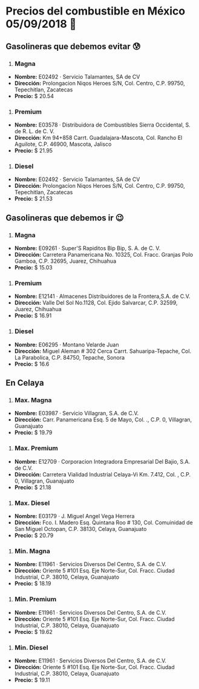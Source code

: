 # Precios del combustible en México 05/09/2018 :car:

## Gasolineras que debemos evitar :cold_sweat:
1. ### Magna
  * **Nombre:** E02492 · Servicio Talamantes, SA de CV
  * **Dirección:** Prolongacion Niqos Heroes S/N, Col. Centro, C.P. 99750, Tepechitlan, Zacatecas
  * **Precio:** $ 20.54

1. ### Premium
  * **Nombre:** E03578 · Distribuidora de Combustibles Sierra Occidental, S. de R. L. de C. V.
  * **Dirección:** Km 94+858 Carrt. Guadalajara-Mascota, Col. Rancho El Aguilote, C.P. 46900, Mascota, Jalisco
  * **Precio:** $ 21.95

1. ### Diesel
  * **Nombre:** E02492 · Servicio Talamantes, SA de CV
  * **Dirección:** Prolongacion Niqos Heroes S/N, Col. Centro, C.P. 99750, Tepechitlan, Zacatecas
  * **Precio:** $ 21.53


## Gasolineras que debemos ir :wink:
1. ### Magna
  * **Nombre:** E09261 · Super'S Rapiditos Bip Bip, S. A. de C. V.
  * **Dirección:** Carretera Panamericana No. 10325, Col. Fracc. Granjas Polo Gamboa, C.P. 32695, Juarez, Chihuahua
  * **Precio:** $ 15.03

1. ### Premium
  * **Nombre:** E12141 · Almacenes Distribuidores de la Frontera,S.A. de C.V.
  * **Dirección:** Valle Del Sol No.1128, Col. Ejido Salvarcar, C.P. 32599, Juarez, Chihuahua
  * **Precio:** $ 16.91

1. ### Diesel
  * **Nombre:** E06295 · Montano Velarde Juan
  * **Dirección:** Miguel Aleman # 302 Cerca Carrt. Sahuaripa-Tepache, Col. La Parabolica, C.P. 84750, Tepache, Sonora
  * **Precio:** $ 16.6


## En Celaya
1. ### Max. Magna
  * **Nombre:** E03987 · Servicio Villagran, S.A. de C.V.
  * **Dirección:** Carr. Panamericana Esq. 5 de Mayo, Col. ., C.P. 0, Villagran, Guanajuato
  * **Precio:** $ 19.79

1. ### Max. Premium
  * **Nombre:** E12709 · Corporacion Integradora Empresarial Del Bajio, S.A. de C.V.
  * **Dirección:** Carretera Vialidad Industrial Celaya-Vi Km. 7.412, Col. , C.P. 0, Villagran, Guanajuato
  * **Precio:** $ 21.18

1. ### Max. Diesel
  * **Nombre:** E03179 · J. Miguel Angel Vega Herrera
  * **Dirección:** Fco. I. Madero Esq. Quintana Roo # 130, Col. Comuinidad de San Miguel Octopan, C.P. 38130, Celaya, Guanajuato
  * **Precio:** $ 20.79

1. ### Min. Magna
  * **Nombre:** E11961 · Servicios Diversos Del Centro, S.A. de C.V.
  * **Dirección:** Oriente 5 #101 Esq. Eje Norte-Sur, Col. Fracc. Ciudad Industrial, C.P. 38010, Celaya, Guanajuato
  * **Precio:** $ 18.19

1. ### Min. Premium
  * **Nombre:** E11961 · Servicios Diversos Del Centro, S.A. de C.V.
  * **Dirección:** Oriente 5 #101 Esq. Eje Norte-Sur, Col. Fracc. Ciudad Industrial, C.P. 38010, Celaya, Guanajuato
  * **Precio:** $ 19.62

1. ### Min. Diesel
  * **Nombre:** E11961 · Servicios Diversos Del Centro, S.A. de C.V.
  * **Dirección:** Oriente 5 #101 Esq. Eje Norte-Sur, Col. Fracc. Ciudad Industrial, C.P. 38010, Celaya, Guanajuato
  * **Precio:** $ 19.11